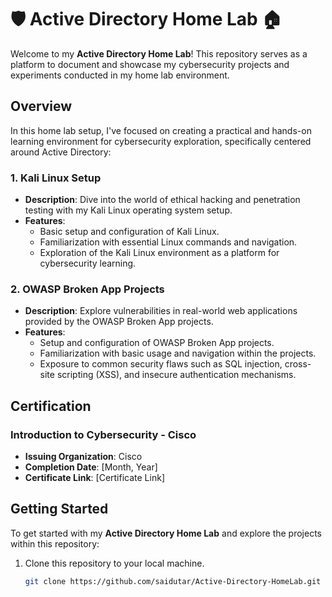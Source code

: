 # 🛡️ Active Directory Home Lab 🏠

Welcome to my **Active Directory Home Lab**! This repository serves as a platform to document and showcase my cybersecurity projects and experiments conducted in my home lab environment.

## Overview

In this home lab setup, I've focused on creating a practical and hands-on learning environment for cybersecurity exploration, specifically centered around Active Directory:

### 1. Kali Linux Setup

- **Description**: Dive into the world of ethical hacking and penetration testing with my Kali Linux operating system setup.
- **Features**:
  - Basic setup and configuration of Kali Linux.
  - Familiarization with essential Linux commands and navigation.
  - Exploration of the Kali Linux environment as a platform for cybersecurity learning.

### 2. OWASP Broken App Projects

- **Description**: Explore vulnerabilities in real-world web applications provided by the OWASP Broken App projects.
- **Features**:
  - Setup and configuration of OWASP Broken App projects.
  - Familiarization with basic usage and navigation within the projects.
  - Exposure to common security flaws such as SQL injection, cross-site scripting (XSS), and insecure authentication mechanisms.

## Certification

### Introduction to Cybersecurity - Cisco

- **Issuing Organization**: Cisco
- **Completion Date**: [Month, Year]
- **Certificate Link**: [Certificate Link]

## Getting Started

To get started with my **Active Directory Home Lab** and explore the projects within this repository:

1. Clone this repository to your local machine.
   ```bash
   git clone https://github.com/saidutar/Active-Directory-HomeLab.git
